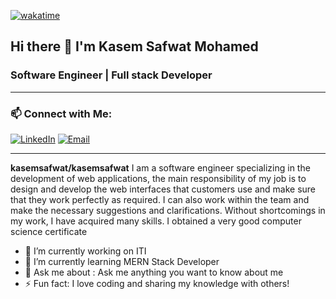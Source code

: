 [![wakatime](https://wakatime.com/badge/user/d5b6284a-1e66-4b17-b12a-2f2680902507.svg)](https://wakatime.com/@kasemsafwat)
## Hi there 👋 I'm Kasem Safwat Mohamed 
### Software Engineer | Full stack Developer 

---
### 📫 Connect with Me:
[![LinkedIn](https://img.shields.io/badge/LinkedIn-Connect-blue)](www.linkedin.com/in/kasem-safwat-3ab98a2b0)
[![Email](https://img.shields.io/badge/Email-Contact-red)](kasemsafwat.96@gmail.com)


---
**kasemsafwat/kasemsafwat** I am a software engineer specializing in the development of web applications, the main responsibility 
of my job is to design and develop the web interfaces that customers use and make sure that they 
work perfectly as required. I can also work within the team and make the necessary suggestions and 
clarifications. Without shortcomings in my work, I have acquired many skills. I obtained a very good 
computer science certificate

- 🔭 I’m currently working on ITI
- 🌱 I’m currently learning MERN Stack Developer
- 💬 Ask me about : Ask me anything you want to know about me
- ⚡ Fun fact: I love coding and sharing my knowledge with others!
<!--- 📫 How to reach me: ...
- 🤔 I’m looking for help with 
- 👯 I’m looking to collaborate on ...
 - 😄 Pronouns: ... -->

